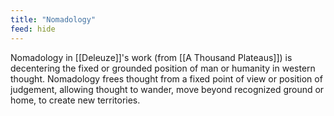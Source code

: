 ```yaml
---
title: "Nomadology"
feed: hide
---
```


Nomadology in [[Deleuze]]'s work (from [[A Thousand Plateaus]]) is decentering the fixed or grounded position of man or humanity in western thought. Nomadology frees thought from a fixed point of view or position of judgement, allowing thought to wander, move beyond recognized ground or home, to create new territories. 